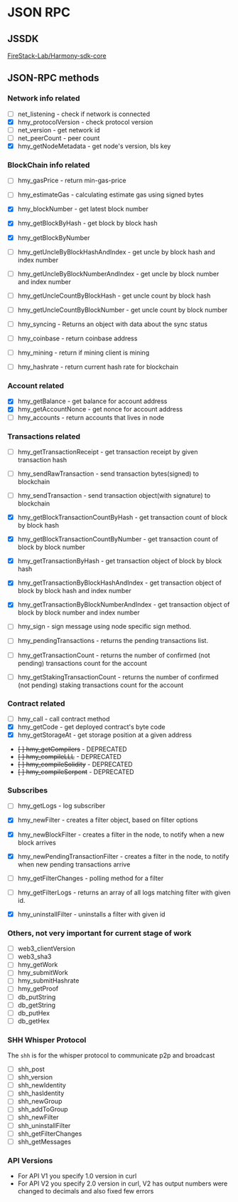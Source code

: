 # JSON RPC

## JSSDK
[FireStack-Lab/Harmony-sdk-core](https://github.com/FireStack-Lab/Harmony-sdk-core)

## JSON-RPC methods

### Network info related
* [ ] net_listening - check if network is connected
* [x] hmy_protocolVersion - check protocol version
* [ ] net_version - get network id
* [ ] net_peerCount - peer count
* [x] hmy_getNodeMetadata - get node's version, bls key

### BlockChain info related
* [ ] hmy_gasPrice - return min-gas-price
* [ ] hmy_estimateGas - calculating estimate gas using signed bytes
* [x] hmy_blockNumber - get latest block number
* [x] hmy_getBlockByHash - get block by block hash
* [x] hmy_getBlockByNumber
* [ ] hmy_getUncleByBlockHashAndIndex - get uncle by block hash and index number
* [ ] hmy_getUncleByBlockNumberAndIndex - get uncle by block number and index number
* [ ] hmy_getUncleCountByBlockHash - get uncle count by block hash
* [ ] hmy_getUncleCountByBlockNumber - get uncle count by block number
* [ ] hmy_syncing - Returns an object with data about the sync status
* [ ] hmy_coinbase - return coinbase address
* [ ] hmy_mining - return if mining client is mining
* [ ] hmy_hashrate - return current hash rate for blockchain


### Account related
* [x] hmy_getBalance - get balance for account address
* [x] hmy_getAccountNonce - get nonce for account address
* [ ] hmy_accounts - return accounts that lives in node

### Transactions related
* [ ] hmy_getTransactionReceipt - get transaction receipt by given transaction hash
* [ ] hmy_sendRawTransaction - send transaction bytes(signed) to blockchain
* [ ] hmy_sendTransaction - send transaction object(with signature) to blockchain
* [x] hmy_getBlockTransactionCountByHash - get transaction count of block by block hash
* [x] hmy_getBlockTransactionCountByNumber - get transaction count of block by block number
* [x] hmy_getTransactionByHash  - get transaction object of block by block hash
* [x] hmy_getTransactionByBlockHashAndIndex  - get transaction object of block by block hash and index number
* [x] hmy_getTransactionByBlockNumberAndIndex - get transaction object of block by block number and index number
* [ ] hmy_sign - sign message using node specific sign method.
* [ ] hmy_pendingTransactions - returns the pending transactions list.
* [ ] hmy_getTransactionCount - returns the number of confirmed (not pending) transactions count for the account
* [ ] hmy_getStakingTransactionCount - returns the number of confirmed (not pending) staking transactions count for the account


### Contract related
* [ ] hmy_call - call contract method
* [x] hmy_getCode - get deployed contract's byte code
* [x] hmy_getStorageAt - get storage position at a given address
* ~~[ ] hmy_getCompilers~~ - DEPRECATED
* ~~[ ] hmy_compileLLL~~ - DEPRECATED
* ~~[ ] hmy_compileSolidity~~ - DEPRECATED
* ~~[ ] hmy_compileSerpent~~ - DEPRECATED

### Subscribes
* [ ] hmy_getLogs - log subscriber
* [x] hmy_newFilter -  creates a filter object, based on filter options
* [x] hmy_newBlockFilter - creates a filter in the node, to notify when a new block arrives
* [x] hmy_newPendingTransactionFilter - creates a filter in the node, to notify when new pending transactions arrive
* [ ] hmy_getFilterChanges - polling method for a filter
* [ ] hmy_getFilterLogs - returns an array of all logs matching filter with given id.
* [x] hmy_uninstallFilter - uninstalls a filter with given id


### Others, not very important for current stage of work
* [ ] web3_clientVersion
* [ ] web3_sha3
* [ ] hmy_getWork
* [ ] hmy_submitWork
* [ ] hmy_submitHashrate
* [ ] hmy_getProof
* [ ] db_putString
* [ ] db_getString
* [ ] db_putHex
* [ ] db_getHex

### SHH Whisper Protocol
The ``shh`` is for the whisper protocol to communicate p2p and broadcast

* [ ] shh_post
* [ ] shh_version
* [ ] shh_newIdentity
* [ ] shh_hasIdentity
* [ ] shh_newGroup
* [ ] shh_addToGroup
* [ ] shh_newFilter
* [ ] shh_uninstallFilter
* [ ] shh_getFilterChanges
* [ ] shh_getMessages

### API Versions
* For API V1 you specify 1.0 version in curl
* For API V2 you specify 2.0 version in curl, V2 has output numbers were changed to decimals and also fixed few errors
